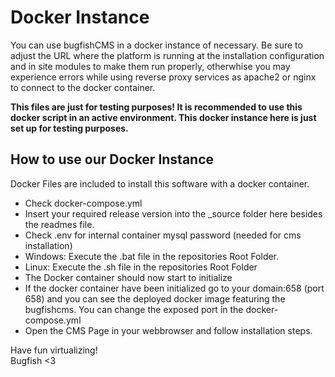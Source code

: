 # Docker Instance
You can use bugfishCMS in a docker instance of necessary. Be sure to adjust the URL where the platform is running at the installation configuration and in site modules to make them run properly, otherwhise you may experience errors while using reverse proxy services as apache2 or nginx to connect to the docker container.

**This files are just for testing purposes! It is recommended to use this docker script in an active environment. This docker instance here is just set up for testing purposes.**
## How to use our Docker Instance
Docker Files are included to install this software with a docker container.

- Check docker-compose.yml
- Insert your required release version into the _source folder here besides the readmes file.
- Check .env for internal container mysql password (needed for cms installation)
- Windows: Execute the .bat file in the repositories Root Folder.
- Linux: Execute the .sh file in the repositories Root Folder
- The Docker container should now start to initialize
- If the docker container have been initialized go to your domain:658 (port 658) and you can see the deployed docker image featuring the bugfishcms. You can change the exposed port in the docker-compose.yml
- Open the CMS Page in your webbrowser and follow installation steps.

Have fun virtualizing!  
Bugfish <3 